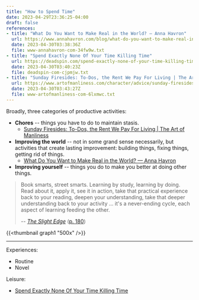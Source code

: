 ```yaml
---
title: "How to Spend Time"
date: 2023-04-29T23:36:25-04:00
draft: false
references:
- title: "What Do You Want to Make Real in the World? — Anna Havron"
  url: https://www.annahavron.com/blog/what-do-you-want-to-make-real-in-the-world
  date: 2023-04-30T03:38:36Z
  file: www-annahavron-com-34fw9w.txt
- title: "Spend Exactly None Of Your Time Killing Time"
  url: https://deadspin.com/spend-exactly-none-of-your-time-killing-time-1831777904
  date: 2023-04-30T03:40:23Z
  file: deadspin-com-cjpmjw.txt
- title: "Sunday Firesides: To-Dos, the Rent We Pay For Living | The Art of Manliness"
  url: https://www.artofmanliness.com/character/advice/sunday-firesides-to-dos-the-rent-we-pay-for-living/
  date: 2023-04-30T03:43:27Z
  file: www-artofmanliness-com-6lxmwc.txt
---
```


Broadly, three categories of productive activities:

* **Chores** -- things you have to do to maintain stasis.
  * [Sunday Firesides: To-Dos, the Rent We Pay For Living | The Art of Manliness][3]
* **Improving the world** -- not in some grand sense necessarily, but activities that create lasting improvement: building things, fixing things, getting rid of things.
  * [What Do You Want to Make Real in the World? — Anna Havron][4]
* **Improving yourself** -- things you do to make you better at doing other things.

> Book smarts, street smarts. Learning by study, learning by doing.
> Read about it, apply it, see it in action, take that practical experience
> back to your reading, deepen your understanding, take that deeper
> understanding back to your activity ... it's a never-ending cycle, each
> aspect of learning feeding the other.
>
> -- [_The Slight Edge_][1] ([p. 180][2])

[1]: https://openlibrary.org/works/OL2777748W/The_Slight_Edge?edition=key%3A/books/OL9820911M
[2]: slight_edge_180.pdf
[3]: https://www.artofmanliness.com/character/advice/sunday-firesides-to-dos-the-rent-we-pay-for-living/
[4]: https://www.annahavron.com/blog/what-do-you-want-to-make-real-in-the-world

{{<thumbnail graph1 "500x" />}}

---

Experiences:

* Routine
* Novel

Leisure:

* [Spend Exactly None Of Your Time Killing Time][5]

[5]: https://deadspin.com/spend-exactly-none-of-your-time-killing-time-1831777904
